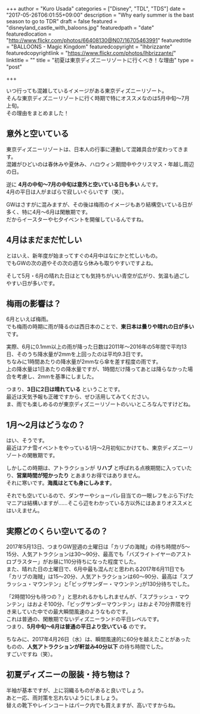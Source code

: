 +++
author = "Kuro Usada"
categories = ["Disney", "TDL", "TDS"]
date = "2017-05-26T06:01:55+09:00"
description = "Why early summer is the bast season to go to TDR"
draft = false
featured = "disneyland_castle_with_baloons.jpg"
featuredpath = "date"
featuredlocation = "http://www.flickr.com/photos/66408130@N07/16705463991"
featuredtitle = "BALLOONS - Magic Kingdom"
featuredcopyright = "lhbrizzante"
featuredcopyrightlink = "https://www.flickr.com/photos/lhbrizzante/"
linktitle = ""
title = "初夏は東京ディズニーリゾートに行くべき！な理由"
type = "post"

+++

いつ行っても混雑しているイメージがある東京ディズニーリゾート。<br>
そんな東京ディズニーリゾートに行く時期で特にオススメなのは5月中旬〜7月上旬。<br>
その理由をまとめました！<br>

## 意外と空いている

東京ディズニーリゾートは、日本人の行事に連動して混雑具合が変わってきます。<br>
混雑がひどいのは春休みや夏休み、ハロウィン期間中やクリスマス・年越し周辺の日。<br>

逆に **4月の中旬〜7月の中旬は意外と空いている日も多い** んです。<br>
4月の平日は人がまばらで寂しいぐらいです（笑）。<br>

GWはさすがに混みますが、その後は梅雨のイメージもあり結構空いている日が多く、特に4月〜6月は閑散期です。<br>
だからイースターや七夕イベントを開催しているんですね。<br>

## 4月はまだまだ忙しい

とはいえ、新年度が始まってすぐの4月中はなにかと忙しいもの。<br>
でもGWの次の週やその次の週なら休みも取りやすいですよね。<br>

そして5月・6月の晴れた日はとても気持ちがいい青空が広がり、気温も過ごしやすい日が多いです。<br>

## 梅雨の影響は？

6月といえば梅雨。<br>
でも梅雨の時期に雨が降るのは西日本のことで、**東日本は曇りや晴れの日が多い** です。<br>

実際、6月に0.1mm以上の雨が降った日数は2011年〜2016年の5年間で平均13日、そのうち降水量が2mmを上回ったのは平均9.3日です。<br>
ちなみに1時間あたりの降水量が2mmなら傘を差す程度の雨です。<br>
上の降水量は1日あたりの降水量ですが、1時間だけ降ってあとは降らなかった場合を考慮し、2mmを基準にしました。<br>

つまり、**3日に2日は晴れている** ということです。<br>
最近は天気予報も正確ですから、ぜひ活用してみてください。<br>
ま、雨でも楽しめるのが東京ディズニーリゾートのいいところなんですけどね。<br>

## 1月〜2月はどうなの？

はい、そうです。<br>
最近はアナ雪イベントをやっている1月〜2月初旬にかけても、東京ディズニーリゾートの閑散期です。

しかしこの時期は、アトラクションが **リハブ** と呼ばれる点検期間に入っていたり、**営業時間が短かったり** とあまりお得ではありません。<br>
それに寒いです。**海風はとても身にしみます**。<br>

それでも空いているので、ダンサーやショーパレ目当ての一眼レフをぶら下げたマニアは結構いますが……そこら辺をわかっている方以外にはあまりオススメとはいえません。<br>

## 実際どのくらい空いてるの？

2017年5月13日、つまりGW翌週の土曜日は「カリブの海賊」の待ち時間が5〜15分、人気アトラクションは30〜90分、最高でも「バズライトイヤーのアストロブラスター」がお昼に110分待ちになった程度でした。<br>
また、晴れた日の土曜日で、6月中最も混んだと思われる2017年6月11日でも「カリブの海賊」は15〜20分、人気アトラクションは60〜90分、最高は「スプラッシュ・マウンテン」と｢ビッグサンダー・マウンテン｣が130分待ちでした。	<br>

「2時間10分も待つの？」と思われるかもしれませんが、「スプラッシュ・マウンテン」はおよそ100分、「ビッグサンダーマウンテン」はおよそ70分界隈を行き来していた中での最大瞬間風速のようなものです。<br>
これは普通の、閑散期でないディズニーランドの平日レベルです。<br>
つまり、**5月中旬〜6月は普通の平日より空いている** のです。<br>

ちなみに、2017年4月26日（水）は、瞬間風速的に60分を越えたことがあったものの、**人気アトラクションが軒並み40分以下** の待ち時間でした。<br>
すごいですね（笑）。<br>

## 初夏ディズニーの服装・持ち物は？

半袖が基本ですが、上に羽織るものがあると良いでしょう。<br>
あと一応、雨対策を忘れないようにしましょう。<br>
替えの靴下やレインコートはパーク内でも買えますが、高いですからね。<br>

<!-- 参考：【東京ディズニーリゾート】これだけは忘れるな！必携の持ち物！！ -->
